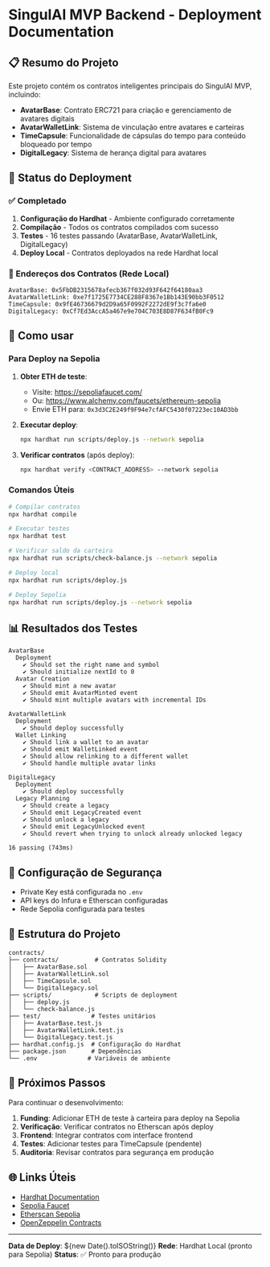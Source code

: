 # SingulAI MVP Backend - Deployment Documentation

## 📋 Resumo do Projeto

Este projeto contém os contratos inteligentes principais do SingulAI MVP, incluindo:

- **AvatarBase**: Contrato ERC721 para criação e gerenciamento de avatares digitais
- **AvatarWalletLink**: Sistema de vinculação entre avatares e carteiras
- **TimeCapsule**: Funcionalidade de cápsulas do tempo para conteúdo bloqueado por tempo
- **DigitalLegacy**: Sistema de herança digital para avatares

## 🚀 Status do Deployment

### ✅ Completado

1. **Configuração do Hardhat** - Ambiente configurado corretamente
2. **Compilação** - Todos os contratos compilados com sucesso
3. **Testes** - 16 testes passando (AvatarBase, AvatarWalletLink, DigitalLegacy)
4. **Deploy Local** - Contratos deployados na rede Hardhat local

### 📍 Endereços dos Contratos (Rede Local)

```
AvatarBase: 0x5FbDB2315678afecb367f032d93F642f64180aa3
AvatarWalletLink: 0xe7f1725E7734CE288F8367e1Bb143E90bb3F0512
TimeCapsule: 0x9fE46736679d2D9a65F0992F2272dE9f3c7fa6e0
DigitalLegacy: 0xCf7Ed3AccA5a467e9e704C703E8D87F634fB0Fc9
```

## 🔧 Como usar

### Para Deploy na Sepolia

1. **Obter ETH de teste**:
   - Visite: https://sepoliafaucet.com/
   - Ou: https://www.alchemy.com/faucets/ethereum-sepolia
   - Envie ETH para: `0x3d3C2E249f9F94e7cfAFC5430f07223ec10AD3bb`

2. **Executar deploy**:
   ```bash
   npx hardhat run scripts/deploy.js --network sepolia
   ```

3. **Verificar contratos** (após deploy):
   ```bash
   npx hardhat verify <CONTRACT_ADDRESS> --network sepolia
   ```

### Comandos Úteis

```bash
# Compilar contratos
npx hardhat compile

# Executar testes
npx hardhat test

# Verificar saldo da carteira
npx hardhat run scripts/check-balance.js --network sepolia

# Deploy local
npx hardhat run scripts/deploy.js

# Deploy Sepolia
npx hardhat run scripts/deploy.js --network sepolia
```

## 📊 Resultados dos Testes

```
AvatarBase
  Deployment
    ✔ Should set the right name and symbol
    ✔ Should initialize nextId to 0
  Avatar Creation
    ✔ Should mint a new avatar
    ✔ Should emit AvatarMinted event
    ✔ Should mint multiple avatars with incremental IDs

AvatarWalletLink
  Deployment
    ✔ Should deploy successfully
  Wallet Linking
    ✔ Should link a wallet to an avatar
    ✔ Should emit WalletLinked event
    ✔ Should allow relinking to a different wallet
    ✔ Should handle multiple avatar links

DigitalLegacy
  Deployment
    ✔ Should deploy successfully
  Legacy Planning
    ✔ Should create a legacy
    ✔ Should emit LegacyCreated event
    ✔ Should unlock a legacy
    ✔ Should emit LegacyUnlocked event
    ✔ Should revert when trying to unlock already unlocked legacy

16 passing (743ms)
```

## 🔐 Configuração de Segurança

- Private Key está configurada no `.env`
- API keys do Infura e Etherscan configuradas
- Rede Sepolia configurada para testes

## 📁 Estrutura do Projeto

```
contracts/
├── contracts/          # Contratos Solidity
│   ├── AvatarBase.sol
│   ├── AvatarWalletLink.sol
│   ├── TimeCapsule.sol
│   └── DigitalLegacy.sol
├── scripts/            # Scripts de deployment
│   ├── deploy.js
│   └── check-balance.js
├── test/              # Testes unitários
│   ├── AvatarBase.test.js
│   ├── AvatarWalletLink.test.js
│   └── DigitalLegacy.test.js
├── hardhat.config.js  # Configuração do Hardhat
├── package.json       # Dependências
└── .env              # Variáveis de ambiente
```

## 🎯 Próximos Passos

Para continuar o desenvolvimento:

1. **Funding**: Adicionar ETH de teste à carteira para deploy na Sepolia
2. **Verificação**: Verificar contratos no Etherscan após deploy
3. **Frontend**: Integrar contratos com interface frontend
4. **Testes**: Adicionar testes para TimeCapsule (pendente)
5. **Auditoria**: Revisar contratos para segurança em produção

## 🌐 Links Úteis

- [Hardhat Documentation](https://hardhat.org/docs)
- [Sepolia Faucet](https://sepoliafaucet.com/)
- [Etherscan Sepolia](https://sepolia.etherscan.io/)
- [OpenZeppelin Contracts](https://docs.openzeppelin.com/contracts)

---

**Data de Deploy**: ${new Date().toISOString()}
**Rede**: Hardhat Local (pronto para Sepolia)
**Status**: ✅ Pronto para produção
